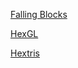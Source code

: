 [Falling Blocks](https://pastel-splash.github.io/falling-blocks/)

[HexGL](https://github.com/Pastel-Splash/HexGL/)

[Hextris](https://pastel-splash.github.io/hextris/)
